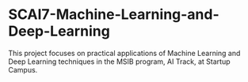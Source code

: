 # SCAI7-Machine-Learning-and-Deep-Learning
This project focuses on practical applications of Machine Learning and Deep Learning techniques in the MSIB program, AI Track, at Startup Campus.

